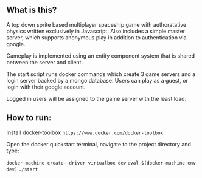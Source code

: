 ## What is this?
A top down sprite based multiplayer spaceship game with authoratative physics written exclusively in Javascript.
Also includes a simple master server, which supports anonymous play in addition to authentication via google.

Gameplay is implemented using an entity component system that is shared between the server and client. 

The start script runs docker commands which create 3 game servers and a login server backed by a mongo database. 
Users can play as a guest, or login with their google account.

Logged in users will be assigned to the game server with the least load.

## How to run:

Install docker-toolbox
`https://www.docker.com/docker-toolbox`

Open the docker quickstart terminal, navigate to the project directory and type:

`docker-machine create--driver virtualbox dev`
`eval $(docker-machine env dev)`
`./start`
